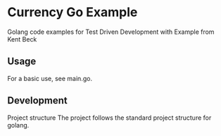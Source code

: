 # Currency Go Example

Golang code examples for Test Driven Development with Example from Kent Beck

## Usage
For a basic use, see main.go.

## Development
Project structure
The project follows the standard project structure for golang.